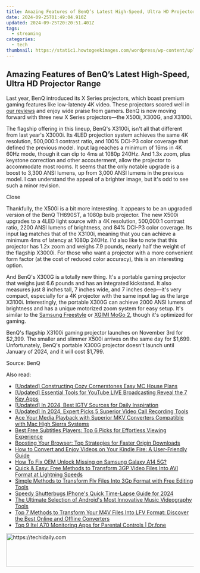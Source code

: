 ```yaml
---
title: Amazing Features of BenQ’s Latest High-Speed, Ultra HD Projector Range
date: 2024-09-25T01:49:04.910Z
updated: 2024-09-25T20:20:51.401Z
tags:
  - streaming
categories:
  - tech
thumbnail: https://static1.howtogeekimages.com/wordpress/wp-content/uploads/2023/09/28.png
---
```


## Amazing Features of BenQ’s Latest High-Speed, Ultra HD Projector Range

Last year, BenQ introduced its X Series projectors, which boast premium gaming features like low-latency 4K video. These projectors scored well in [our reviews](https://screen-mirror.techidaily.com/process-of-screen-sharing-nokia-c22-to-pc-detailed-steps-drfone-by-drfone-android/) and enjoy wide praise from gamers. BenQ is now moving forward with three new X Series projectors—the X500i, X300G, and X3100i.

 The flagship offering in this lineup, BenQ's X3100i, isn't all that different from last year's X3000i. Its 4LED projection system achieves the same 4K resolution, 500,000:1 contrast ratio, and 100% DCI-P3 color coverage that defined the previous model. Input lag reaches a minimum of 16ms in 4K 60Hz mode, though it can dip to 4ms at 1080p 240Hz. And 1.3x zoom, plus keystone correction and other accouterment, allow the projector to accommodate most rooms. It seems that the only notable upgrade is a boost to 3,300 ANSI lumens, up from 3,000 ANSI lumens in the previous model. I can understand the appeal of a brighter image, but it's odd to see such a minor revision.

Close 

 Thankfully, the X500i is a bit more interesting. It appears to be an upgraded version of the BenQ TH690ST, a 1080p bulb projector. The new X500i upgrades to a 4LED light source with a 4K resolution, 500,000:1 contrast ratio, 2200 ANSI lumens of brightness, and 84% DCI-P3 color coverage. Its input lag matches that of the X3100i, meaning that you can achieve a minimum 4ms of latency at 1080p 240Hz. I'd also like to note that this projector has 1.2x zoom and weighs 7.9 pounds, nearly half the weight of the flagship X3000i. For those who want a projector with a more convenient form factor (at the cost of reduced color accuracy), this is an interesting option.

 And BenQ's X300G is a totally new thing. It's a portable gaming projector that weighs just 6.6 pounds and has an integrated kickstand. It also measures just 8 inches tall, 7 inches wide, and 7 inches deep—it's very compact, especially for a 4K projector with the same input lag as the large X3100i. Interestingly, the portable X300G can achieve 2000 ANSI lumens of brightness and has a unique motorized zoom system for easy setup. It's similar to the [Samsung Freestyle](https://article-helps.techidaily.com/2024-approved-beyond-3d-a-comparative-guide-to-metaverse-and-omniverse-realities/) or [XGIMI MoGo 2](https://screen-video-capture.techidaily.com/simplifying-streaming-key-tactics-for-youtube-and-twitch-via-obs-for-2024/), though it's optimized for gaming.

 BenQ's flagship X3100i gaming projector launches on November 3rd for $2,399\. The smaller and slimmer X500i arrives on the same day for $1,699\. Unfortunately, BenQ's portable X300G projector doesn't launch until January of 2024, and it will cost $1,799.

 Source: BenQ

<ins class="adsbygoogle"
     style="display:block"
     data-ad-format="autorelaxed"
     data-ad-client="ca-pub-7571918770474297"
     data-ad-slot="1223367746"></ins>

<ins class="adsbygoogle"
     style="display:block"
     data-ad-client="ca-pub-7571918770474297"
     data-ad-slot="8358498916"
     data-ad-format="auto"
     data-full-width-responsive="true"></ins>

<span class="atpl-alsoreadstyle">Also read:</span>
<div><ul>
<li><a href="https://screen-mirroring-recording.techidaily.com/updated-constructing-cozy-cornerstones-easy-mc-house-plans/"><u>[Updated] Constructing Cozy Cornerstones Easy MC House Plans</u></a></li>
<li><a href="https://youtube-clips.techidaily.com/updated-essential-tools-for-youtube-live-broadcasting-reveal-the-7-key-apps/"><u>[Updated] Essential Tools for YouTube LIVE Broadcasting Reveal the 7 Key Apps</u></a></li>
<li><a href="https://instagram-clips.techidaily.com/updated-in-2024-best-igtv-sources-for-daily-inspiration/"><u>[Updated] In 2024, Best IGTV Sources for Daily Inspiration</u></a></li>
<li><a href="https://video-screen-grab.techidaily.com/updated-in-2024-expert-picks-5-superior-video-call-recording-tools/"><u>[Updated] In 2024, Expert Picks 5 Superior Video Call Recording Tools</u></a></li>
<li><a href="https://media-tips.techidaily.com/ace-your-media-playback-with-superior-mkv-converters-compatible-with-mac-high-sierra-systems/"><u>Ace Your Media Playback with Superior MKV Converters Compatible with Mac High Sierra Systems</u></a></li>
<li><a href="https://media-tips.techidaily.com/best-free-subtitles-players-top-6-picks-for-effortless-viewing-experience/"><u>Best Free Subtitles Players: Top 6 Picks for Effortless Viewing Experience</u></a></li>
<li><a href="https://win-answers.techidaily.com/boosting-your-browser-top-strategies-for-faster-origin-downloads/"><u>Boosting Your Browser: Top Strategies for Faster Origin Downloads</u></a></li>
<li><a href="https://media-tips.techidaily.com/how-to-convert-and-enjoy-videos-on-your-kindle-fire-a-user-friendly-guide/"><u>How to Convert and Enjoy Videos on Your Kindle Fire: A User-Friendly Guide</u></a></li>
<li><a href="https://android-unlock.techidaily.com/how-to-fix-oem-unlock-missing-on-samsung-galaxy-a14-5g-by-drfone-android/"><u>How To Fix OEM Unlock Missing on Samsung Galaxy A14 5G?</u></a></li>
<li><a href="https://media-tips.techidaily.com/quick-and-easy-free-methods-to-transform-3gp-video-files-into-avi-format-at-lightning-speeds/"><u>Quick & Easy: Free Methods to Transform 3GP Video Files Into AVI Format at Lightning Speeds</u></a></li>
<li><a href="https://media-tips.techidaily.com/simple-methods-to-transform-flv-files-into-3gp-format-with-free-editing-tools/"><u>Simple Methods to Transform Flv Files Into 3Gp Format with Free Editing Tools</u></a></li>
<li><a href="https://extra-guidance.techidaily.com/speedy-shutterbugs-iphones-quick-time-lapse-guide-for-2024/"><u>Speedy Shutterbugs IPhone's Quick Time-Lapse Guide for 2024</u></a></li>
<li><a href="https://extra-hints.techidaily.com/the-ultimate-selection-of-androids-most-innovative-music-videography-tools/"><u>The Ultimate Selection of Android's Most Innovative Music Videography Tools</u></a></li>
<li><a href="https://media-tips.techidaily.com/top-7-methods-to-transform-your-m4v-files-into-lfv-format-discover-the-best-online-and-offline-converters/"><u>Top 7 Methods to Transform Your M4V Files Into LFV Format: Discover the Best Online and Offline Converters</u></a></li>
<li><a href="https://android-location-track.techidaily.com/top-9-itel-a70-monitoring-apps-for-parental-controls-drfone-by-drfone-virtual-android/"><u>Top 9 Itel A70 Monitoring Apps for Parental Controls | Dr.fone</u></a></li>
</ul></div>

<!-- affiliate ads begin -->
<a href="https://bluettius.sjv.io/c/5597632/2139123/17108" target="_top" id="2139123">
  <img src="//a.impactradius-go.com/display-ad/17108-2139123" border="0" alt="https://techidaily.com" width="728" height="90"/>
</a>
<img height="0" width="0" src="https://bluettius.sjv.io/i/5597632/2139123/17108" style="position:absolute;visibility:hidden;" border="0" />
<!-- affiliate ads end -->

